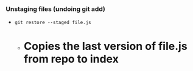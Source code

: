 ### Unstaging files (undoing git add)
- ```git restore --staged file.js``` 
	- # Copies the last version of file.js from repo to index